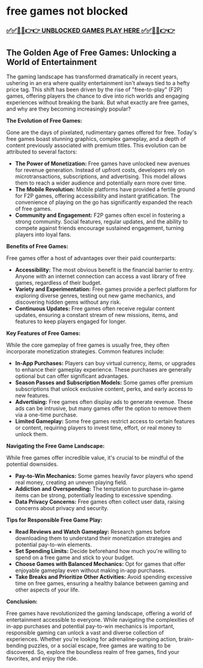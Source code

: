 # free games not blocked

### [✅✅🔴🔴👉👉 UNBLOCKED GAMES PLAY HERE ✅✅🔴🔴👉👉](https://topstoryindia.com)

## The Golden Age of Free Games: Unlocking a World of Entertainment

The gaming landscape has transformed dramatically in recent years, ushering in an era where quality entertainment isn't always tied to a hefty price tag. This shift has been driven by the rise of "free-to-play" (F2P) games, offering players the chance to dive into rich worlds and engaging experiences without breaking the bank. But what exactly are free games, and why are they becoming increasingly popular?

**The Evolution of Free Games:**

Gone are the days of pixelated, rudimentary games offered for free. Today's free games boast stunning graphics, complex gameplay, and a depth of content previously associated with premium titles. This evolution can be attributed to several factors:

* **The Power of Monetization:** Free games have unlocked new avenues for revenue generation. Instead of upfront costs, developers rely on microtransactions, subscriptions, and advertising. This model allows them to reach a wider audience and potentially earn more over time.
* **The Mobile Revolution:** Mobile platforms have provided a fertile ground for F2P games, offering accessibility and instant gratification. The convenience of playing on the go has significantly expanded the reach of free games.
* **Community and Engagement:** F2P games often excel in fostering a strong community. Social features, regular updates, and the ability to compete against friends encourage sustained engagement, turning players into loyal fans.

**Benefits of Free Games:**

Free games offer a host of advantages over their paid counterparts:

* **Accessibility:** The most obvious benefit is the financial barrier to entry. Anyone with an internet connection can access a vast library of free games, regardless of their budget.
* **Variety and Experimentation:** Free games provide a perfect platform for exploring diverse genres, testing out new game mechanics, and discovering hidden gems without any risk. 
* **Continuous Updates:** Free games often receive regular content updates, ensuring a constant stream of new missions, items, and features to keep players engaged for longer.

**Key Features of Free Games:**

While the core gameplay of free games is usually free, they often incorporate monetization strategies. Common features include:

* **In-App Purchases:** Players can buy virtual currency, items, or upgrades to enhance their gameplay experience. These purchases are generally optional but can offer significant advantages.
* **Season Passes and Subscription Models:** Some games offer premium subscriptions that unlock exclusive content, perks, and early access to new features. 
* **Advertising:** Free games often display ads to generate revenue. These ads can be intrusive, but many games offer the option to remove them via a one-time purchase.
* **Limited Gameplay:** Some free games restrict access to certain features or content, requiring players to invest time, effort, or real money to unlock them.

**Navigating the Free Game Landscape:**

While free games offer incredible value, it's crucial to be mindful of the potential downsides.

* **Pay-to-Win Mechanics:** Some games heavily favor players who spend real money, creating an uneven playing field. 
* **Addiction and Overspending:** The temptation to purchase in-game items can be strong, potentially leading to excessive spending. 
* **Data Privacy Concerns:** Free games often collect user data, raising concerns about privacy and security.

**Tips for Responsible Free Game Play:**

* **Read Reviews and Watch Gameplay:** Research games before downloading them to understand their monetization strategies and potential pay-to-win elements. 
* **Set Spending Limits:**  Decide beforehand how much you're willing to spend on a free game and stick to your budget. 
* **Choose Games with Balanced Mechanics:** Opt for games that offer enjoyable gameplay even without making in-app purchases. 
* **Take Breaks and Prioritize Other Activities:** Avoid spending excessive time on free games, ensuring a healthy balance between gaming and other aspects of your life.

**Conclusion:**

Free games have revolutionized the gaming landscape, offering a world of entertainment accessible to everyone. While navigating the complexities of in-app purchases and potential pay-to-win mechanics is important, responsible gaming can unlock a vast and diverse collection of experiences. Whether you're looking for adrenaline-pumping action, brain-bending puzzles, or a social escape, free games are waiting to be discovered. So, explore the boundless realm of free games, find your favorites, and enjoy the ride.
